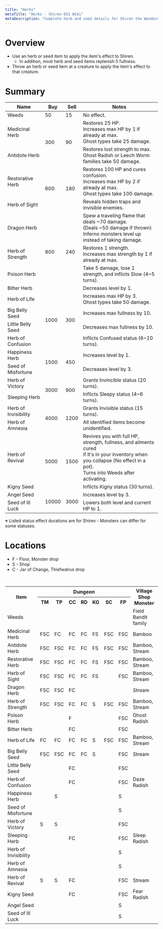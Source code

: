 ```yaml
---
title: "Herbs"
metaTitle: "Herbs - Shiren DS1 Wiki"
metaDescription: "Complete herb and seed details for Shiren the Wanderer DS1."
---
```


# Overview

- Use an herb or seed item to apply the item's effect to Shiren.
    - In addition, most herb and seed items replenish 5 fullness.
- Throw an herb or seed item at a creature to apply the item's effect to that creature.

# Summary

<table class="itemListCentered">
  <thead>
    <tr>
      <th>Name</th>
      <th>Buy</th>
      <th>Sell</th>
      <th>Notes</th>
    </tr>
  </thead>
  <tbody>
    <tr>
      <td class="priceTableName">Weeds</td>
      <td>50</td>
      <td>15</td>
      <td class="leftText">No effect.</td>
    </tr>
    <tr>
      <td class="priceTableName">Medicinal Herb</td>
      <td rowspan="2">300</td>
      <td rowspan="2">90</td>
      <td class="leftText">Restores 25 HP.<br/>Increases max HP by 1 if already at max.<br/>Ghost types take 25 damage.</td>
    </tr>
    <tr>
      <td class="priceTableName">Antidote Herb</td>
      <td class="leftText">Restores lost strength to max.<br/>Ghost Radish or Leech Worm families take 50 damage.</td>
    </tr>
    <tr>
      <td class="priceTableName">Restorative Herb</td>
      <td rowspan="2">600</td>
      <td rowspan="2">180</td>
      <td class="leftText">Restores 100 HP and cures confusion.<br/>Increases max HP by 2 if already at max.<br/>Ghost types take 100 damage.</td>
    </tr>
    <tr>
      <td class="priceTableName">Herb of Sight</td>
      <td class="leftText">Reveals hidden traps and invisible enemies.</td>
    </tr>
    <tr>
      <td class="priceTableName">Dragon Herb</td>
      <td rowspan="4">800</td>
      <td rowspan="4">240</td>
      <td class="leftText">Spew a traveling flame that deals ~70 damage.<br/>(Deals ~50 damage if thrown)<br/>Inferno monsters level up instead of taking damage.</td>
    </tr>
    <tr>
      <td class="priceTableName">Herb of Strength</td>
      <td class="leftText">Restores 1 strength.<br/>Increases max strength by 1 if already at max.</td>
    </tr>
    <tr>
      <td class="priceTableName">Poison Herb</td>
      <td class="leftText">Take 5 damage, lose 1 strength, and inflicts Slow (4~5 turns).</td>
    </tr>
    <tr>
      <td class="priceTableName">Bitter Herb</td>
      <td class="leftText">Decreases level by 1.</td>
    </tr>
    <tr>
      <td class="priceTableName">Herb of Life</td>
      <td rowspan="4">1000</td>
      <td rowspan="4">300</td>
      <td class="leftText">Increases max HP by 3.<br/>Ghost types take 50 damage.</td>
    </tr>
    <tr>
      <td class="priceTableName">Big Belly Seed</td>
      <td class="leftText">Increases max fullness by 10.</td>
    </tr>
    <tr>
      <td class="priceTableName">Little Belly Seed</td>
      <td class="leftText">Decreases max fullness by 10.</td>
    </tr>
    <tr>
      <td class="priceTableName">Herb of Confusion</td>
      <td class="leftText">Inflicts Confused status (6~10 turns).</td>
    </tr>
    <tr>
      <td class="priceTableName">Happiness Herb</td>
      <td rowspan="2">1500</td>
      <td rowspan="2">450</td>
      <td class="leftText">Increases level by 1.</td>
    </tr>
    <tr>
      <td class="priceTableName">Seed of Misfortune</td>
      <td class="leftText">Decreases level by 3.</td>
    </tr>
    <tr>
      <td class="priceTableName">Herb of Victory</td>
      <td rowspan="2">3000</td>
      <td rowspan="2">900</td>
      <td class="leftText">Grants Invincible status (20 turns).</td>
    </tr>
    <tr>
      <td class="priceTableName">Sleeping Herb</td>
      <td class="leftText">Inflicts Sleepy status (4~6 turns).</td>
    </tr>
    <tr>
      <td class="priceTableName">Herb of Invisibility</td>
      <td rowspan="2">4000</td>
      <td rowspan="2">1200</td>
      <td class="leftText">Grants Invisible status (15 turns).</td>
    </tr>
    <tr>
      <td class="priceTableName">Herb of Amnesia</td>
      <td class="leftText">All identified items become unidentified.</td>
    </tr>
    <tr>
      <td class="priceTableName">Herb of Revival</td>
      <td rowspan="2">5000</td>
      <td rowspan="2">1500</td>
      <td class="leftText">Revives you with full HP, strength, fullness, and ailments cured<br/>if it's in your inventory when you collapse (No effect in a pot).<br/>Turns into Weeds after activating.</td>
    </tr>
    <tr>
      <td class="priceTableName">Kigny Seed</td>
      <td class="leftText">Inflicts Kigny status (30 turns).</td>
    </tr>
    <tr>
      <td class="priceTableName">Angel Seed</td>
      <td rowspan="2">10000</td>
      <td rowspan="2">3000</td>
      <td class="leftText">Increases level by 3.</td>
    </tr>
    <tr>
      <td class="priceTableName">Seed of Ill Luck</td>
      <td class="leftText">Lowers both level and current HP to 1.</td>
    </tr>
  </tbody>
</table>

※ Listed status effect durations are for Shiren - Monsters can differ for some statuses.

# Locations

- F - Floor, Monster drop
- S - Shop
- C - Jar of Change, Thiefwalrus drop

<br/>

<table class="itemListCentered">
  <tr>
    <th rowspan="2">Item</th>
    <th colspan="7">Dungeon</th>
    <th rowspan="2">Village Shop<br/>Monster</th>
  </tr>
  <tr>
    <th>TM</th>
    <th>TP</th>
    <th>CC</th>
    <th>RD</th>
    <th>KG</th>
    <th>SC</th>
    <th>FP</th>
  </tr>
  <tr>
    <td>Weeds</td>
    <td></td>
    <td></td>
    <td></td>
    <td></td>
    <td></td>
    <td></td>
    <td></td>
    <td>Field Bandit family</td>
  </tr>
  <tr>
    <td>Medicinal Herb</td>
    <td>FSC</td>
    <td>FC</td>
    <td>FC</td>
    <td>FC</td>
    <td>FS</td>
    <td>FSC</td>
    <td>FSC</td>
    <td>Bamboo</td>
  </tr>
  <tr>
    <td>Antidote Herb</td>
    <td>FSC</td>
    <td>FSC</td>
    <td>FC</td>
    <td>FC</td>
    <td>FS</td>
    <td>FSC</td>
    <td>FSC</td>
    <td>Bamboo, Stream</td>
  </tr>
  <tr>
    <td>Restorative Herb</td>
    <td>FSC</td>
    <td>FSC</td>
    <td>FC</td>
    <td>FC</td>
    <td>FS</td>
    <td>FSC</td>
    <td>FSC</td>
    <td>Bamboo, Stream</td>
  </tr>
  <tr>
    <td>Herb of Sight</td>
    <td>FSC</td>
    <td>FSC</td>
    <td>FC</td>
    <td>FC</td>
    <td>FS</td>
    <td></td>
    <td>FSC</td>
    <td>Bamboo, Stream</td>
  </tr>
  <tr>
    <td>Dragon Herb</td>
    <td>FSC</td>
    <td>FSC</td>
    <td>FC</td>
    <td></td>
    <td></td>
    <td></td>
    <td></td>
    <td>Stream</td>
  </tr>
  <tr>
    <td>Herb of Strength</td>
    <td>FSC</td>
    <td>FSC</td>
    <td>FC</td>
    <td>FC</td>
    <td>S</td>
    <td>FSC</td>
    <td>FSC</td>
    <td>Bamboo, Stream</td>
  </tr>
  <tr>
    <td>Poison Herb</td>
    <td></td>
    <td></td>
    <td>F</td>
    <td></td>
    <td></td>
    <td></td>
    <td>FSC</td>
    <td>Ghost Radish</td>
  </tr>
  <tr>
    <td>Bitter Herb</td>
    <td></td>
    <td></td>
    <td>FC</td>
    <td></td>
    <td></td>
    <td></td>
    <td>FSC</td>
    <td></td>
  </tr>
  <tr>
    <td>Herb of Life</td>
    <td>FC</td>
    <td>FC</td>
    <td>FC</td>
    <td>FC</td>
    <td>S</td>
    <td>FSC</td>
    <td>FSC</td>
    <td>Bamboo, Stream</td>
  </tr>
  <tr>
    <td>Big Belly Seed</td>
    <td>FSC</td>
    <td>FSC</td>
    <td>FC</td>
    <td>FC</td>
    <td>S</td>
    <td></td>
    <td>FSC</td>
    <td>Stream</td>
  </tr>
  <tr>
    <td>Little Belly Seed</td>
    <td></td>
    <td></td>
    <td>FC</td>
    <td></td>
    <td></td>
    <td></td>
    <td>FSC</td>
    <td></td>
  </tr>
  <tr>
    <td>Herb of Confusion</td>
    <td></td>
    <td></td>
    <td>FC</td>
    <td></td>
    <td></td>
    <td></td>
    <td>FSC</td>
    <td>Daze Radish</td>
  </tr>
  <tr>
    <td>Happiness Herb</td>
    <td></td>
    <td>S</td>
    <td></td>
    <td></td>
    <td></td>
    <td></td>
    <td>S</td>
    <td></td>
  </tr>
  <tr>
    <td>Seed of Misfortune</td>
    <td></td>
    <td></td>
    <td></td>
    <td></td>
    <td></td>
    <td></td>
    <td>S</td>
    <td></td>
  </tr>
  <tr>
    <td>Herb of Victory</td>
    <td>S</td>
    <td>S</td>
    <td></td>
    <td></td>
    <td></td>
    <td></td>
    <td>FSC</td>
    <td></td>
  </tr>
  <tr>
    <td>Sleeping Herb</td>
    <td></td>
    <td></td>
    <td>FC</td>
    <td></td>
    <td></td>
    <td></td>
    <td>FSC</td>
    <td>Sleep Radish</td>
  </tr>
  <tr>
    <td>Herb of Invisibility</td>
    <td></td>
    <td></td>
    <td></td>
    <td></td>
    <td></td>
    <td></td>
    <td>S</td>
    <td></td>
  </tr>
  <tr>
    <td>Herb of Amnesia</td>
    <td></td>
    <td></td>
    <td></td>
    <td></td>
    <td></td>
    <td></td>
    <td>S</td>
    <td></td>
  </tr>
  <tr>
    <td>Herb of Revival</td>
    <td>S</td>
    <td>S</td>
    <td>FC</td>
    <td></td>
    <td></td>
    <td></td>
    <td>FSC</td>
    <td>Stream</td>
  </tr>
  <tr>
    <td>Kigny Seed</td>
    <td></td>
    <td></td>
    <td>FC</td>
    <td></td>
    <td></td>
    <td></td>
    <td>FSC</td>
    <td>Fear Radish</td>
  </tr>
  <tr>
    <td>Angel Seed</td>
    <td></td>
    <td></td>
    <td></td>
    <td></td>
    <td></td>
    <td></td>
    <td>S</td>
    <td></td>
  </tr>
  <tr>
    <td>Seed of Ill Luck</td>
    <td></td>
    <td></td>
    <td></td>
    <td></td>
    <td></td>
    <td></td>
    <td>S</td>
    <td></td>
  </tr>
</table>
